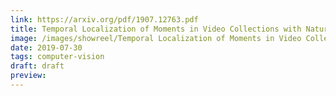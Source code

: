 ```yaml
---
link: https://arxiv.org/pdf/1907.12763.pdf
title: Temporal Localization of Moments in Video Collections with Natural Language
image: /images/showreel/Temporal Localization of Moments in Video Collections with Natural Language.jpg
date: 2019-07-30
tags: computer-vision
draft: draft
preview:
---
```



